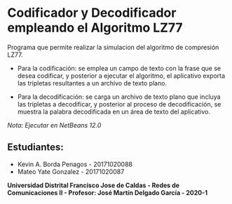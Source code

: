 # Codificador y Decodificador empleando el Algoritmo LZ77

Programa que permite realizar la simulacion del algoritmo de compresión LZ77. 

- Para la codificación: se emplea un campo de texto con la frase que se desea codificar, y posterior a ejecutar el algoritmo, el aplicativo exporta las tripletas resultantes a un archivo de texto plano. 

- Para la decodificación: se carga un archivo de texto plano que incluya las tripletas a decodificar, y posterior al proceso de decodificación, se muestra la palabra decodificada en un área de texto del aplicativo. 

*Nota: Ejecutar en NetBeans 12.0*

## Estudiantes:
- Kevin A. Borda Penagos - 20171020088
- Mateo Yate Gonzalez - 20171020087

**Universidad Distrital Francisco Jose de Caldas - Redes de Comunicaciones II - Profesor: José Martín Delgado García - 2020-1**
